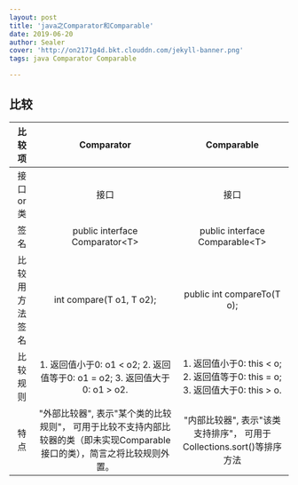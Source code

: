 ```yaml
---
layout: post
title: 'java之Comparator和Comparable'
date: 2019-06-20
author: Sealer
cover: 'http://on2171g4d.bkt.clouddn.com/jekyll-banner.png'
tags: java Comparator Comparable  

---
```


## 比较

|比较项|Comparator|Comparable|
|:---:|:---:|:---:|
|接口 or 类|接口|接口|
|签名|public interface Comparator&lt;T&gt;|public interface Comparable&lt;T&gt;|
|比较用方法签名|int compare(T o1, T o2);|public int compareTo(T o);|
|比较规则|1. 返回值小于0: o1 < o2; 2. 返回值等于0: o1 = o2; 3. 返回值大于0: o1 > o2.|1. 返回值小于0: this < o; 2. 返回值等于0: this = o; 3. 返回值大于0: this > o.|
|特点|"外部比较器", 表示"某个类的比较规则"， 可用于比较不支持内部比较器的类（即未实现Comparable接口的类），简言之将比较规则外置。|"内部比较器", 表示"该类支持排序"， 可用于Collections.sort()等排序方法|
